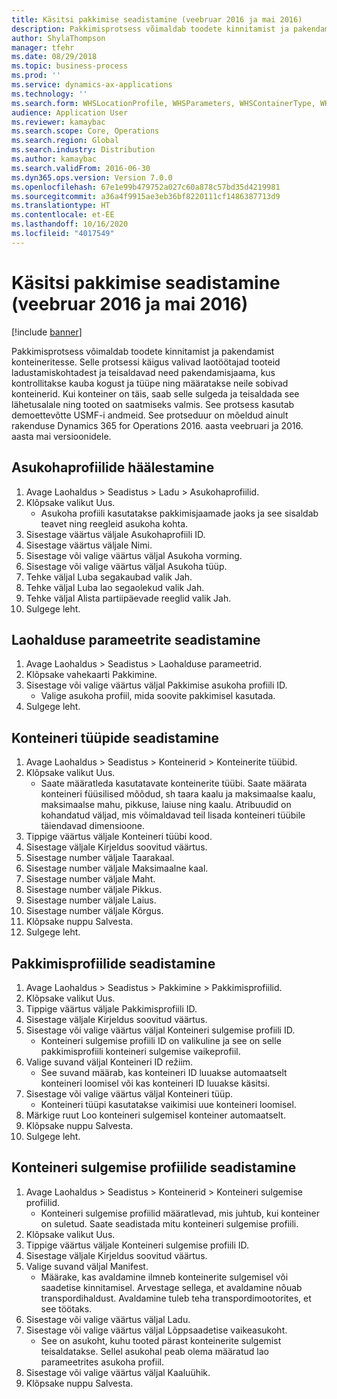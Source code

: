 ```yaml
---
title: Käsitsi pakkimise seadistamine (veebruar 2016 ja mai 2016)
description: Pakkimisprotsess võimaldab toodete kinnitamist ja pakendamist konteineritesse.
author: ShylaThompson
manager: tfehr
ms.date: 08/29/2018
ms.topic: business-process
ms.prod: ''
ms.service: dynamics-ax-applications
ms.technology: ''
ms.search.form: WHSLocationProfile, WHSParameters, WHSContainerType, WHSPackProfile, WHSCloseContainerProfile, InventLocationIdLookup, UnitOfMeasureLookup
audience: Application User
ms.reviewer: kamaybac
ms.search.scope: Core, Operations
ms.search.region: Global
ms.search.industry: Distribution
ms.author: kamaybac
ms.search.validFrom: 2016-06-30
ms.dyn365.ops.version: Version 7.0.0
ms.openlocfilehash: 67e1e99b479752a027c60a878c57bd35d4219981
ms.sourcegitcommit: a36a4f9915ae3eb36bf8220111cf1486387713d9
ms.translationtype: HT
ms.contentlocale: et-EE
ms.lasthandoff: 10/16/2020
ms.locfileid: "4017549"
---
```

# <a name="set-up-manual-packing-february-2016--may-2016"></a>Käsitsi pakkimise seadistamine (veebruar 2016 ja mai 2016)

[!include [banner](../../includes/banner.md)]

Pakkimisprotsess võimaldab toodete kinnitamist ja pakendamist konteineritesse. Selle protsessi käigus valivad laotöötajad tooteid ladustamiskohtadest ja teisaldavad need pakendamisjaama, kus kontrollitakse kauba kogust ja tüüpe ning määratakse neile sobivad konteinerid. Kui konteiner on täis, saab selle sulgeda ja teisaldada see lähetusalale ning tooted on saatmiseks valmis. See protsess kasutab demoettevõtte USMF-i andmeid. See protseduur on mõeldud ainult rakenduse Dynamics 365 for Operations 2016. aasta veebruari ja 2016. aasta mai versioonidele.


## <a name="set-up-location-profiles"></a>Asukohaprofiilide häälestamine
1. Avage Laohaldus > Seadistus > Ladu > Asukohaprofiilid.
2. Klõpsake valikut Uus.
    * Asukoha profiili kasutatakse pakkimisjaamade jaoks ja see sisaldab teavet ning reegleid asukoha kohta.  
3. Sisestage väärtus väljale Asukohaprofiili ID.
4. Sisestage väärtus väljale Nimi.
5. Sisestage või valige väärtus väljal Asukoha vorming.
6. Sisestage või valige väärtus väljal Asukoha tüüp.
7. Tehke väljal Luba segakaubad valik Jah.
8. Tehke väljal Luba lao segaolekud valik Jah.
9. Tehke väljal Alista partiipäevade reeglid valik Jah.
10. Sulgege leht.

## <a name="set-up-warehouse-management-parameters"></a>Laohalduse parameetrite seadistamine 
1. Avage Laohaldus > Seadistus > Laohalduse parameetrid.
2. Klõpsake vahekaarti Pakkimine.
3. Sisestage või valige väärtus väljal Pakkimise asukoha profiili ID.
    * Valige asukoha profiil, mida soovite pakkimisel kasutada.  
4. Sulgege leht.

## <a name="set-up-container-types"></a>Konteineri tüüpide seadistamine
1. Avage Laohaldus > Seadistus > Konteinerid > Konteinerite tüübid.
2. Klõpsake valikut Uus.
    * Saate määratleda kasutatavate konteinerite tüübi. Saate määrata konteineri füüsilised mõõdud, sh taara kaalu ja maksimaalse kaalu, maksimaalse mahu, pikkuse, laiuse ning kaalu.  Atribuudid on kohandatud väljad, mis võimaldavad teil lisada konteineri tüübile täiendavad dimensioone.     
3. Tippige väärtus väljale Konteineri tüübi kood.
4. Sisestage väljale Kirjeldus soovitud väärtus.
5. Sisestage number väljale Taarakaal.
6. Sisestage number väljale Maksimaalne kaal.
7. Sisestage number väljale Maht.
8. Sisestage number väljale Pikkus.
9. Sisestage number väljale Laius.
10. Sisestage number väljale Kõrgus.
11. Klõpsake nuppu Salvesta.
12. Sulgege leht.

## <a name="set-up-packing-profiles"></a>Pakkimisprofiilide seadistamine
1. Avage Laohaldus > Seadistus > Pakkimine > Pakkimisprofiilid.
2. Klõpsake valikut Uus.
3. Tippige väärtus väljale Pakkimisprofiili ID.
4. Sisestage väljale Kirjeldus soovitud väärtus.
5. Sisestage või valige väärtus väljal Konteineri sulgemise profiili ID.
    * Konteineri sulgemise profiili ID on valikuline ja see on selle pakkimisprofiili konteineri sulgemise vaikeprofiil.  
6. Valige suvand väljal Konteineri ID režiim.
    * See suvand määrab, kas konteineri ID luuakse automaatselt konteineri loomisel või kas konteineri ID luuakse käsitsi.  
7. Sisestage või valige väärtus väljal Konteineri tüüp.
    * Konteineri tüüpi kasutatakse vaikimisi uue konteineri loomisel.  
8. Märkige ruut Loo konteineri sulgemisel konteiner automaatselt.
9. Klõpsake nuppu Salvesta.
10. Sulgege leht.

## <a name="set-up-container-closing-profiles"></a>Konteineri sulgemise profiilide seadistamine
1. Avage Laohaldus > Seadistus > Konteinerid > Konteineri sulgemise profiilid.
    * Konteineri sulgemise profiilid määratlevad, mis juhtub, kui konteiner on suletud. Saate seadistada mitu konteineri sulgemise profiili.       
2. Klõpsake valikut Uus.
3. Tippige väärtus väljale Konteineri sulgemise profiili ID.
4. Sisestage väljale Kirjeldus soovitud väärtus.
5. Valige suvand väljal Manifest.
    * Määrake, kas avaldamine ilmneb konteinerite sulgemisel või saadetise kinnitamisel. Arvestage sellega, et avaldamine nõuab transpordihaldust. Avaldamine tuleb teha transpordimootorites, et see töötaks.  
6. Sisestage või valige väärtus väljal Ladu.
7. Sisestage või valige väärtus väljal Lõppsaadetise vaikeasukoht.
    * See on asukoht, kuhu tooted pärast konteinerite sulgemist teisaldatakse. Sellel asukohal peab olema määratud lao parameetrites asukoha profiil.  
8. Sisestage või valige väärtus väljal Kaaluühik.
9. Klõpsake nuppu Salvesta.

